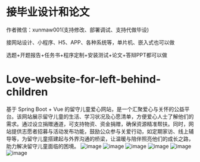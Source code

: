 # 接毕业设计和论文
作者微信：xunmaw001(支持修改、部署调试、支持代做毕设)

接网站设计、小程序、H5、APP、各种系统等，单片机、嵌入式也可以做

选题+开题报告+任务书+程序定制+安装测试+论文+答辩PPT都可以做
# Love-website-for-left-behind-children
基于 Spring Boot + Vue 的留守儿童爱心网站，是一个汇聚爱心与关怀的公益平台。该网站展示留守儿童的生活、学习状况及心愿清单，方便爱心人士了解他们的需求。通过设立捐赠通道，可支持物资、资金捐赠，确保资源精准帮扶。同时，网站提供志愿者招募与活动发布功能，鼓励公众参与关爱行动，如定期家访、线上辅导等，为留守儿童搭建起与外界沟通的桥梁，让温暖与陪伴照亮他们的成长之路，助力解决留守儿童面临的困境。 
![image](https://github.com/user-attachments/assets/1ae2d30d-32e3-4c18-966d-4d4ea70f8fc8)
![image](https://github.com/user-attachments/assets/6e9819eb-861d-4af3-86ee-8b685930188b)
![image](https://github.com/user-attachments/assets/96b26ac5-a488-4fa9-9647-738118e9a0f1)
![image](https://github.com/user-attachments/assets/5d19f07b-f38b-4ca8-9bf3-6ba3ca05e608)
![image](https://github.com/user-attachments/assets/e9866b49-604d-42c1-ae9e-5507732cf4ef)
![image](https://github.com/user-attachments/assets/d1522482-722a-467b-8184-e2f6bbd6dc54)
